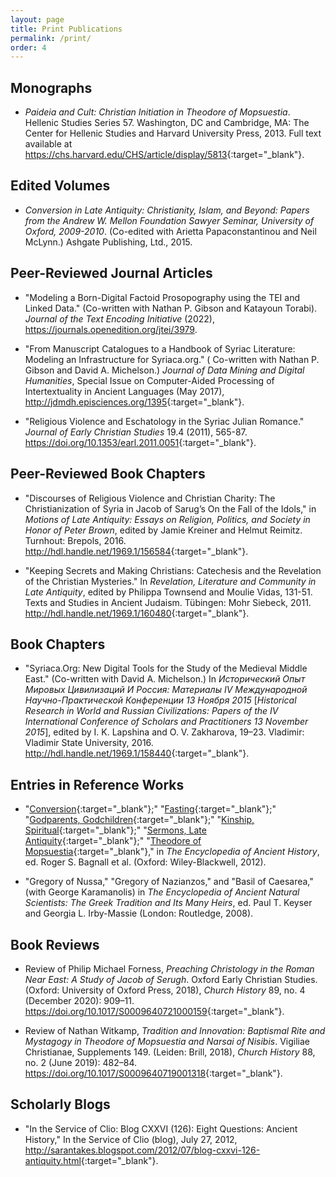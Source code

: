 ```yaml
---
layout: page
title: Print Publications
permalink: /print/
order: 4
---
```


## Monographs
 - _Paideia and Cult: Christian Initiation in Theodore of Mopsuestia_. Hellenic Studies Series 57. 
 Washington, DC and Cambridge, MA: The Center for Hellenic Studies and Harvard University Press, 2013. 
 Full text available at <https://chs.harvard.edu/CHS/article/display/5813>{:target="_blank"}.


## Edited Volumes
 - _Conversion in Late Antiquity: Christianity, Islam, and Beyond: Papers from the Andrew W. Mellon Foundation Sawyer Seminar, University of Oxford, 2009-2010_. 
 (Co-edited with Arietta Papaconstantinou and Neil McLynn.) Ashgate Publishing, Ltd., 2015.


## Peer-Reviewed Journal Articles
 - "Modeling a Born-Digital Factoid Prosopography using the TEI and Linked Data." (Co-written with Nathan P. Gibson and Katayoun Torabi). 
 _Journal of the Text Encoding Initiative_ (2022), <https://journals.openedition.org/jtei/3979>.
 
 - "From Manuscript Catalogues to a Handbook of Syriac Literature: Modeling an Infrastructure for Syriaca.org." (
 Co-written with Nathan P. Gibson and David A. Michelson.) _Journal of Data Mining and Digital Humanities_, 
 Special Issue on Computer-Aided Processing of Intertextuality in Ancient Languages (May 2017), <http://jdmdh.episciences.org/1395>{:target="_blank"}.
 
 - "Religious Violence and Eschatology in the Syriac Julian Romance." _Journal of Early Christian Studies_ 19.4 
 (2011), 565-87. <https://doi.org/10.1353/earl.2011.0051>{:target="_blank"}.


## Peer-Reviewed Book Chapters
 - "Discourses of Religious Violence and Christian Charity: The Christianization of Syria in Jacob of Sarug’s On the Fall of the Idols," 
 in _Motions of Late Antiquity: Essays on Religion, Politics, and Society in Honor of Peter Brown_, edited by Jamie Kreiner and Helmut Reimitz. 
 Turnhout: Brepols, 2016. <http://hdl.handle.net/1969.1/156584>{:target="_blank"}.
 
 - "Keeping Secrets and Making Christians: Catechesis and the Revelation of the Christian Mysteries." In _Revelation, Literature 
 and Community in Late Antiquity_, edited by Philippa Townsend and Moulie Vidas, 131-51. Texts and Studies in Ancient Judaism. 
 Tübingen: Mohr Siebeck, 2011. <http://hdl.handle.net/1969.1/160480>{:target="_blank"}.


## Book Chapters
 - "Syriaca.Org: New Digital Tools for the Study of the Medieval Middle East." (Co-written with David A. Michelson.) 
 In _Исторический Опыт Мировых Цивилизаций И Россия: Материалы IV Международной Научно-Практической Конференции 13 Ноября 2015_ 
 [_Historical Research in World and Russian Civilizations: Papers of the IV International Conference of Scholars and Practitioners 13 November 2015_], 
 edited by I. K. Lapshina and O. V. Zakharova, 19–23. Vladimir: Vladimir State University, 2016. <http://hdl.handle.net/1969.1/158440>{:target="_blank"}.

## Entries in Reference Works
 - "[Conversion](https://doi.org/10.1002/9781444338386.wbeah12055){:target="_blank"};" 
 "[Fasting](https://doi.org/10.1002/9781444338386.wbeah22112){:target="_blank"};" 
 "[Godparents, Godchildren](https://doi.org/10.1002/9781444338386.wbeah22133){:target="_blank"};"
 "[Kinship, Spiritual](https://doi.org/10.1002/9781444338386.wbeah22177){:target="_blank"};" 
 "[Sermons, Late Antiquity](https://doi.org/10.1002/9781444338386.wbeah12189){:target="_blank"};"
 "[Theodore of Mopsuestia](https://doi.org/10.1002/9781444338386.wbeah12204){:target="_blank"}," 
 in _The Encyclopedia of Ancient History_, ed. Roger S. Bagnall et al. (Oxford: Wiley-Blackwell, 2012).

 - "Gregory of Nussa," "Gregory of Nazianzos," and "Basil of Caesarea," (with George Karamanolis) in _The Encyclopedia of Ancient Natural Scientists: 
 The Greek Tradition and Its Many Heirs_, ed. Paul T. Keyser and Georgia L. Irby-Massie (London: Routledge, 2008).

## Book Reviews
 
 - Review of Philip Michael Forness, _Preaching Christology in the Roman Near East: A Study of Jacob of Serugh_. 
 Oxford Early Christian Studies. (Oxford: University of Oxford Press, 2018), _Church History_ 89, no. 4 (December 2020): 
 909–11. <https://doi.org/10.1017/S0009640721000159>{:target="_blank"}.

- Review of Nathan Witkamp, _Tradition and Innovation: Baptismal Rite and Mystagogy in Theodore of Mopsuestia and Narsai of Nisibis_. 
 Vigiliae Christianae, Supplements 149. (Leiden: Brill, 2018), _Church History_ 88, no. 2 (June 2019): 
 482–84. <https://doi.org/10.1017/S0009640719001318>{:target="_blank"}.

## Scholarly Blogs
 - "In the Service of Clio: Blog CXXVI (126): Eight Questions: Ancient History," In the Service of Clio (blog), 
 July 27, 2012, <http://sarantakes.blogspot.com/2012/07/blog-cxxvi-126-antiquity.html>{:target="_blank"}.




[jekyll-organization]: https://github.com/jekyll
